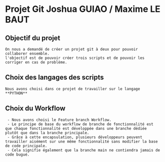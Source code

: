 # Projet Git Joshua GUIAO / Maxime LE BAUT
## Objectif du projet
    On nous a demandé de créer un projet git à deux pour pouvoir collaborer ensemble.
    l'objectif est de pouvoir créer trois scripts et de pouvoir les corriger en cas de problème.

## Choix des langages des scripts 
    Nous avons choisi dans ce projet de travailler sur le langage **PYTHON**

## Choix du Workflow
     - Nous avons choisi le Feature branch Workflow.
     - Le principe de base du workflow de branche de fonctionnalité est que chaque fonctionnalité est développée dans une branche dédiée plutôt que dans la branche principale.
     - Grâce à cette encapsulation, plusieurs développeurs peuvent travailler aisément sur une même fonctionnalité sans modifier la base de code principale.
     - Cela signifie également que la branche main ne contiendra jamais de code bugué.